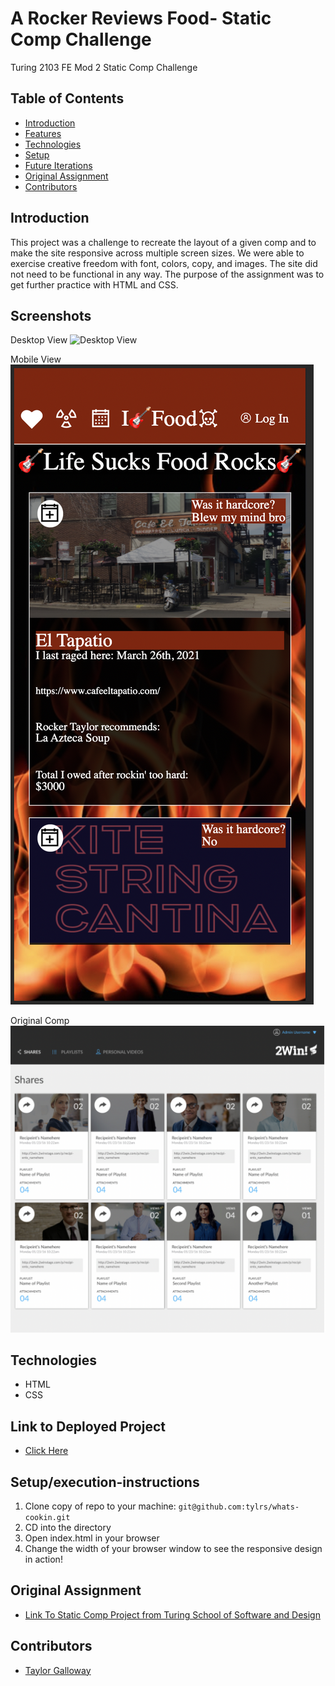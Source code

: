 # A Rocker Reviews Food- Static Comp Challenge

Turing 2103 FE Mod 2 Static Comp Challenge

## Table of Contents

- [Introduction](#introduction)
- [Features](#Screenshots)
- [Technologies](#Technologies)
- [Setup](#Setup/execution-Instructions)
- [Future Iterations](#Future)
- [Original Assignment](#Original)
- [Contributors](#Contributors)

## Introduction

This project was a challenge to recreate the layout of a given comp and to make the site responsive across multiple screen sizes. We were able to exercise creative freedom with font, colors, copy, and images. The site did not need to be functional in any way. The purpose of the assignment was to get further practice with HTML and CSS.

## Screenshots
Desktop View
![Desktop View](./assets/desktop-view.png)

Mobile View
![Mobile View](./assets/mobile-view.png)

Original Comp
![Original Comp](./assets/original-comp.png)

## Technologies
- HTML
- CSS

## Link to Deployed Project
- [Click Here](https://tylrs.github.io/static-comp/)

## Setup/execution-instructions

1. Clone copy of repo to your machine: `git@github.com:tylrs/whats-cookin.git`
2. CD into the directory
3. Open index.html in your browser
4. Change the width of your browser window to see the responsive design in action!

## Original Assignment

- [Link To Static Comp Project from Turing School of Software and Design](https://frontend.turing.edu/projects/module-1/m1-static-comp)

## Contributors

- [Taylor Galloway](https://github.com/tylrs)
